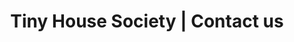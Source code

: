---
title: Tiny House Society | Contact us
description: >-
  You can contact our team of tiny house fanatics at all times. We will get back to you as soon as we can!
titre: Drop us a line, our tiny house fanatics are ready to help!
identifiant: contact
i18nlanguage: fr
slug: contact
layout: contact
image: /img/tiny-house-lovers-contact.jpg
menuid: contact
notloaded:
  need: true
subheader:
  need: true
  image: "/img/home_lifestyle_subheader.jpg"
  title: Contact
section1: "You can contact our team at all times. We will get back to you as soon as we can!"
section2:
  subtitle: Do you have any question ?
  description: "Drop us a few lines and we will get back to you as soon as possible. Since we are busy writing articles, it may take a few days, but we’ll be happy to get back to you between two paragraphs."
headerwhite:  true
---